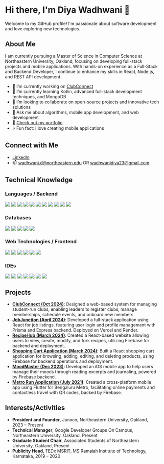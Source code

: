 # Hi there, I'm Diya Wadhwani 👋

Welcome to my GitHub profile! I'm passionate about software development and love exploring new technologies.

## About Me

I am currently pursuing a Master of Science in Computer Science at Northeastern University, Oakland, focusing on developing full-stack projects and mobile applications. With hands-on experience as a Full-Stack and Backend Developer, I continue to enhance my skills in React, Node.js, and REST API development.

- 🔭 I’m currently working on [ClubConnect](#projects)
- 🌱 I’m currently learning Kotlin, advanced full-stack development techniques, and MongoDB
- 👯 I’m looking to collaborate on open-source projects and innovative tech solutions
- 💬 Ask me about algorithms, mobile app development, and web development
- 📄 [Check out my portfolio](https://diyawadhwani-portfolio.netlify.app/)
- ⚡ Fun fact: I love creating mobile applications


## Connect with Me

- [LinkedIn](https://www.linkedin.com/in/diya-wadhwani)
-  📫 [wadhwani.d@northeastern.edu](mailto:wadhwani.d@northeastern.edu) OR [wadhwanidiya23@gmail.com](mailto:wadhwanidiya23@gmail.com)

## Technical Knowledge

### Languages / Backend
<p align="left">
  <img src="https://img.shields.io/badge/C%20-%2300599C.svg?style=for-the-badge&logo=c&logoColor=white"/>
  <img src="https://img.shields.io/badge/C%2B%2B-%2300599C.svg?style=for-the-badge&logo=c%2B%2B&logoColor=white"/>
  <img src="https://img.shields.io/badge/Python-%233776AB.svg?style=for-the-badge&logo=python&logoColor=white"/>
  <img src="https://img.shields.io/badge/Java-%23007396.svg?style=for-the-badge&logo=java&logoColor=white"/>
  <img src="https://img.shields.io/badge/Dart-%230175C2.svg?style=for-the-badge&logo=dart&logoColor=white"/>
  <img src="https://img.shields.io/badge/Swift-%23FA7343.svg?style=for-the-badge&logo=swift&logoColor=white"/>
  <img src="https://img.shields.io/badge/JavaScript-%23F7DF1E.svg?style=for-the-badge&logo=javascript&logoColor=black"/>
  <img src="https://img.shields.io/badge/EJS-%230A0A0A.svg?style=for-the-badge&logo=ejs&logoColor=white"/>
  <img src="https://img.shields.io/badge/Express.js-%23000000.svg?style=for-the-badge&logo=express&logoColor=white"/>
  <img src="https://img.shields.io/badge/Node.js-%23339933.svg?style=for-the-badge&logo=node.js&logoColor=white"/>
  <img src="https://img.shields.io/badge/Kotlin-%237F52FF.svg?style=for-the-badge&logo=kotlin&logoColor=white"/>
</p>

### Databases
<p align="left">
  <img src="https://img.shields.io/badge/MySQL-%234479A1.svg?style=for-the-badge&logo=mysql&logoColor=white"/>
  <img src="https://img.shields.io/badge/Prisma-%2330345E.svg?style=for-the-badge&logo=prisma&logoColor=white"/>
  <img src="https://img.shields.io/badge/MongoDB-%2347A248.svg?style=for-the-badge&logo=mongodb&logoColor=white"/>
  <img src="https://img.shields.io/badge/Firebase-%23FFCA28.svg?style=for-the-badge&logo=firebase&logoColor=black"/>
  <img src="https://img.shields.io/badge/SQLite-%23003B57.svg?style=for-the-badge&logo=sqlite&logoColor=white"/>
</p>

### Web Technologies / Frontend
<p align="left">
  <img src="https://img.shields.io/badge/HTML5-%23E34F26.svg?style=for-the-badge&logo=html5&logoColor=white"/>
  <img src="https://img.shields.io/badge/CSS3-%231572B6.svg?style=for-the-badge&logo=css3&logoColor=white"/>
  <img src="https://img.shields.io/badge/Angular-%23DD0031.svg?style=for-the-badge&logo=angular&logoColor=white"/>
  <img src="https://img.shields.io/badge/React-%2361DAFB.svg?style=for-the-badge&logo=react&logoColor=black"/>
  <img src="https://img.shields.io/badge/Webflow-%234500EF.svg?style=for-the-badge&logo=webflow&logoColor=white"/>
  <img src="https://img.shields.io/badge/Flutter-%2302569B.svg?style=for-the-badge&logo=flutter&logoColor=white"/>
</p>

### IDEs
<p align="left">
  <img src="https://img.shields.io/badge/VS%20Code-%23007ACC.svg?style=for-the-badge&logo=visual-studio-code&logoColor=white"/>
  <img src="https://img.shields.io/badge/Xcode-%231575F9.svg?style=for-the-badge&logo=xcode&logoColor=white"/>
  <img src="https://img.shields.io/badge/IntelliJ%20IDEA-%23000000.svg?style=for-the-badge&logo=intellij-idea&logoColor=white"/>
  <img src="https://img.shields.io/badge/Android%20Studio-%233DDC84.svg?style=for-the-badge&logo=android-studio&logoColor=white"/>
  <img src="https://img.shields.io/badge/MongoDB%20Compass-%2347A248.svg?style=for-the-badge&logo=mongodb&logoColor=white"/>
  <img src="https://img.shields.io/badge/DB%20Browser-%23000357.svg?style=for-the-badge&logo=sqlite&logoColor=white"/>
  <img src="https://img.shields.io/badge/Eclipse-%232C2255.svg?style=for-the-badge&logo=eclipse&logoColor=white"/>
</p>

## Projects

- [**ClubConnect (Oct 2024)**](https://github.com/DiyaWadhwani/ClubConnect): Designed a web-based system for managing student-run clubs, enabling leaders to register clubs, manage memberships, schedule events, and onboard new members.
- [**JobJunction (April 2024)**](https://github.com/DiyaWadhwani/JobJunction): Developed a full-stack application using React for job listings, featuring user login and profile management with Prisma and Express backend. Deployed on Vercel and Render.
- [**RecipeHub (March 2024)**](https://github.com/DiyaWadhwani/RecipeHub-FunctionalReact): Created a React-based website allowing users to view, create, modify, and fork recipes, utilizing Firebase for backend and deployment.
- [**Shopping Cart Application (March 2024)**](https://github.com/DiyaWadhwani/ShoppingCartApplication-React): Built a React shopping cart application for browsing, adding, editing, and deleting products, using Firebase for backend operations and deployment.
- [**MoodMaster (Dec 2023)**](https://github.com/DiyaWadhwani/MoodMaster): Developed an iOS mobile app to help users manage their moods through reading excerpts and journaling, powered by Firebase backend.
- [**Metro Run Application (July 2021)**](https://github.com/DiyaWadhwani/Flutter-MetroRunFinal): Created a cross-platform mobile app using Flutter for Bengaluru Metro, facilitating online payments and contactless travel with QR codes, backed by Firebase.

## Interests/Activities

- **President and Founder**, Junoon, Northeastern University, Oakland, 2023 – Present
- **Technical Manager**, Google Developer Groups On Campus, Northeastern University, Oakland, Present
- **Graduate Student Chair**, Associated Students of Northeastern University, Oakland, Present
- **Publicity Head**, TEDx MSRIT, MS Ramaiah Institute of Technology, Karnataka, 2019 – 2020
